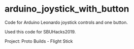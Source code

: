 # arduino_joystick_with_button
Code for Arduino Leonardo joystick controls and one button.

Used this code for SBUHacks2019.

Project: Proto Builds - Flight Stick
